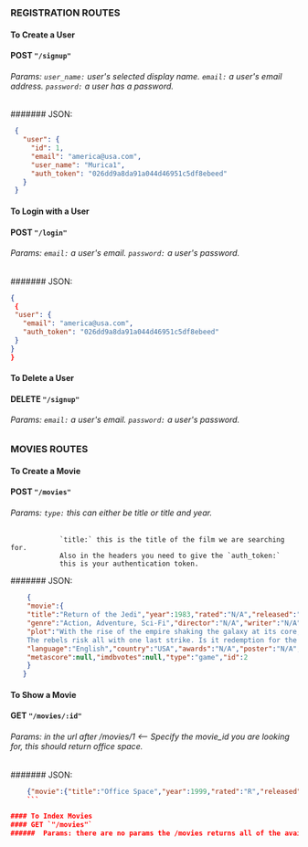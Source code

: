 ### REGISTRATION ROUTES

#### To Create a User
#### POST `"/signup"`
###### Params: `user_name:` user's selected display name. `email:` a user's email address. `password:` a user has a password.

####### JSON:
```json
 {
   "user": {
     "id": 1,
     "email": "america@usa.com",
     "user_name": "Murica1",
     "auth_token": "026dd9a8da91a044d46951c5df8ebeed"
   }
 }
```


#### To Login with a User
#### POST `"/login"`
###### Params: `email:` a user's email. `password:` a user's password.

####### JSON:
```json
{
 {
 "user": {
   "email": "america@usa.com",
   "auth_token": "026dd9a8da91a044d46951c5df8ebeed"
 }
}
}
```

#### To Delete a User
#### DELETE `"/signup"`
###### Params: `email:` a user's email. `password:` a user's password.

### MOVIES ROUTES

#### To Create a Movie
#### POST `"/movies"`
###### Params: `type:` this can either be title or title and year.
                `title:` this is the title of the film we are searching for.
                Also in the headers you need to give the `auth_token:`
                this is your authentication token.

####### JSON:
```json
    {
    "movie":{
    "title":"Return of the Jedi","year":1983,"rated":"N/A","released":"25 May 1983",
    "genre":"Action, Adventure, Sci-Fi","director":"N/A","writer":"N/A","actor":"N/A",
    "plot":"With the rise of the empire shaking the galaxy at its core, the rebels are driven deep into hiding.
    The rebels risk all with one last strike. Is it redemption for the freedom of the galaxy ...",
    "language":"English","country":"USA","awards":"N/A","poster":"N/A","imdb_rating":"8.2","imdb_id":"tt2301123",
    "metascore":null,"imdbvotes":null,"type":"game","id":2
    }
   }
```

#### To Show a Movie
#### GET `"/movies/:id"`
###### Params: in the url after /movies/1 <-- Specify the movie_id you are looking for, this should return office space.

####### JSON:
```json
    {"movie":{"title":"Office Space","year":1999,"rated":"R","released":"19 Feb 1999","genre":"Comedy","director":"Mike Judge","writer":"Mike Judge (Milton animated shorts), Mike Judge (screenplay)","actor":"Ron Livingston, Jennifer Aniston, David Herman, Ajay Naidu","plot":"Three company workers who hate their jobs decide to rebel against their greedy boss.","language":"English","country":"USA","awards":"2 nominations.","poster":"http://ia.media-imdb.com/images/M/MV5BOTA5MzQ3MzI1NV5BMl5BanBnXkFtZTgwNTcxNTYxMTE@._V1_SX300.jpg","imdb_rating":"7.8","imdb_id":"tt0151804","metascore":null,"imdbvotes":null,"type":"movie","id":1}}
    ```

#### To Index Movies
#### GET `"/movies"`
######  Params: there are no params the /movies returns all of the available movies stored in our database.